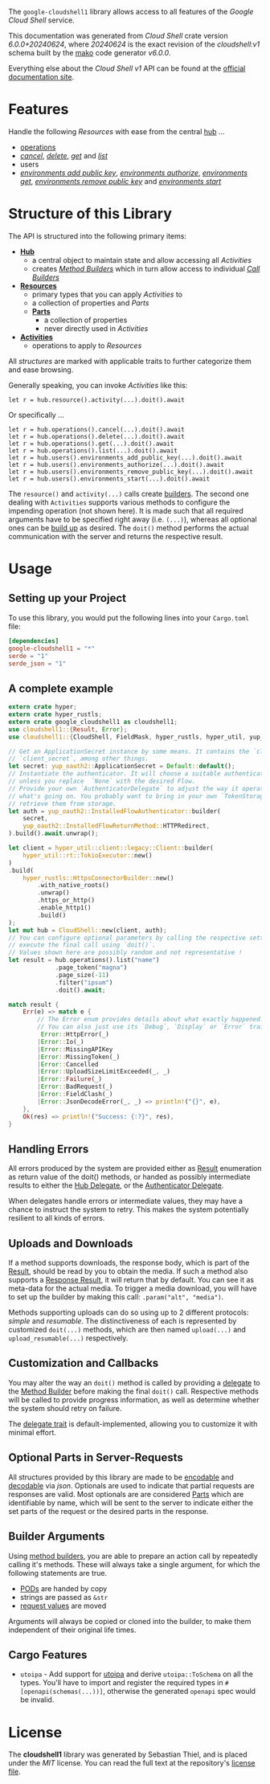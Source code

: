 <!---
DO NOT EDIT !
This file was generated automatically from 'src/generator/templates/api/README.md.mako'
DO NOT EDIT !
-->
The `google-cloudshell1` library allows access to all features of the *Google Cloud Shell* service.

This documentation was generated from *Cloud Shell* crate version *6.0.0+20240624*, where *20240624* is the exact revision of the *cloudshell:v1* schema built by the [mako](http://www.makotemplates.org/) code generator *v6.0.0*.

Everything else about the *Cloud Shell* *v1* API can be found at the
[official documentation site](https://cloud.google.com/shell/docs/).
# Features

Handle the following *Resources* with ease from the central [hub](https://docs.rs/google-cloudshell1/6.0.0+20240624/google_cloudshell1/CloudShell) ...

* [operations](https://docs.rs/google-cloudshell1/6.0.0+20240624/google_cloudshell1/api::Operation)
 * [*cancel*](https://docs.rs/google-cloudshell1/6.0.0+20240624/google_cloudshell1/api::OperationCancelCall), [*delete*](https://docs.rs/google-cloudshell1/6.0.0+20240624/google_cloudshell1/api::OperationDeleteCall), [*get*](https://docs.rs/google-cloudshell1/6.0.0+20240624/google_cloudshell1/api::OperationGetCall) and [*list*](https://docs.rs/google-cloudshell1/6.0.0+20240624/google_cloudshell1/api::OperationListCall)
* users
 * [*environments add public key*](https://docs.rs/google-cloudshell1/6.0.0+20240624/google_cloudshell1/api::UserEnvironmentAddPublicKeyCall), [*environments authorize*](https://docs.rs/google-cloudshell1/6.0.0+20240624/google_cloudshell1/api::UserEnvironmentAuthorizeCall), [*environments get*](https://docs.rs/google-cloudshell1/6.0.0+20240624/google_cloudshell1/api::UserEnvironmentGetCall), [*environments remove public key*](https://docs.rs/google-cloudshell1/6.0.0+20240624/google_cloudshell1/api::UserEnvironmentRemovePublicKeyCall) and [*environments start*](https://docs.rs/google-cloudshell1/6.0.0+20240624/google_cloudshell1/api::UserEnvironmentStartCall)




# Structure of this Library

The API is structured into the following primary items:

* **[Hub](https://docs.rs/google-cloudshell1/6.0.0+20240624/google_cloudshell1/CloudShell)**
    * a central object to maintain state and allow accessing all *Activities*
    * creates [*Method Builders*](https://docs.rs/google-cloudshell1/6.0.0+20240624/google_cloudshell1/common::MethodsBuilder) which in turn
      allow access to individual [*Call Builders*](https://docs.rs/google-cloudshell1/6.0.0+20240624/google_cloudshell1/common::CallBuilder)
* **[Resources](https://docs.rs/google-cloudshell1/6.0.0+20240624/google_cloudshell1/common::Resource)**
    * primary types that you can apply *Activities* to
    * a collection of properties and *Parts*
    * **[Parts](https://docs.rs/google-cloudshell1/6.0.0+20240624/google_cloudshell1/common::Part)**
        * a collection of properties
        * never directly used in *Activities*
* **[Activities](https://docs.rs/google-cloudshell1/6.0.0+20240624/google_cloudshell1/common::CallBuilder)**
    * operations to apply to *Resources*

All *structures* are marked with applicable traits to further categorize them and ease browsing.

Generally speaking, you can invoke *Activities* like this:

```Rust,ignore
let r = hub.resource().activity(...).doit().await
```

Or specifically ...

```ignore
let r = hub.operations().cancel(...).doit().await
let r = hub.operations().delete(...).doit().await
let r = hub.operations().get(...).doit().await
let r = hub.operations().list(...).doit().await
let r = hub.users().environments_add_public_key(...).doit().await
let r = hub.users().environments_authorize(...).doit().await
let r = hub.users().environments_remove_public_key(...).doit().await
let r = hub.users().environments_start(...).doit().await
```

The `resource()` and `activity(...)` calls create [builders][builder-pattern]. The second one dealing with `Activities`
supports various methods to configure the impending operation (not shown here). It is made such that all required arguments have to be
specified right away (i.e. `(...)`), whereas all optional ones can be [build up][builder-pattern] as desired.
The `doit()` method performs the actual communication with the server and returns the respective result.

# Usage

## Setting up your Project

To use this library, you would put the following lines into your `Cargo.toml` file:

```toml
[dependencies]
google-cloudshell1 = "*"
serde = "1"
serde_json = "1"
```

## A complete example

```Rust
extern crate hyper;
extern crate hyper_rustls;
extern crate google_cloudshell1 as cloudshell1;
use cloudshell1::{Result, Error};
use cloudshell1::{CloudShell, FieldMask, hyper_rustls, hyper_util, yup_oauth2};

// Get an ApplicationSecret instance by some means. It contains the `client_id` and
// `client_secret`, among other things.
let secret: yup_oauth2::ApplicationSecret = Default::default();
// Instantiate the authenticator. It will choose a suitable authentication flow for you,
// unless you replace  `None` with the desired Flow.
// Provide your own `AuthenticatorDelegate` to adjust the way it operates and get feedback about
// what's going on. You probably want to bring in your own `TokenStorage` to persist tokens and
// retrieve them from storage.
let auth = yup_oauth2::InstalledFlowAuthenticator::builder(
    secret,
    yup_oauth2::InstalledFlowReturnMethod::HTTPRedirect,
).build().await.unwrap();

let client = hyper_util::client::legacy::Client::builder(
    hyper_util::rt::TokioExecutor::new()
)
.build(
    hyper_rustls::HttpsConnectorBuilder::new()
        .with_native_roots()
        .unwrap()
        .https_or_http()
        .enable_http1()
        .build()
);
let mut hub = CloudShell::new(client, auth);
// You can configure optional parameters by calling the respective setters at will, and
// execute the final call using `doit()`.
// Values shown here are possibly random and not representative !
let result = hub.operations().list("name")
             .page_token("magna")
             .page_size(-11)
             .filter("ipsum")
             .doit().await;

match result {
    Err(e) => match e {
        // The Error enum provides details about what exactly happened.
        // You can also just use its `Debug`, `Display` or `Error` traits
         Error::HttpError(_)
        |Error::Io(_)
        |Error::MissingAPIKey
        |Error::MissingToken(_)
        |Error::Cancelled
        |Error::UploadSizeLimitExceeded(_, _)
        |Error::Failure(_)
        |Error::BadRequest(_)
        |Error::FieldClash(_)
        |Error::JsonDecodeError(_, _) => println!("{}", e),
    },
    Ok(res) => println!("Success: {:?}", res),
}

```
## Handling Errors

All errors produced by the system are provided either as [Result](https://docs.rs/google-cloudshell1/6.0.0+20240624/google_cloudshell1/common::Result) enumeration as return value of
the doit() methods, or handed as possibly intermediate results to either the
[Hub Delegate](https://docs.rs/google-cloudshell1/6.0.0+20240624/google_cloudshell1/common::Delegate), or the [Authenticator Delegate](https://docs.rs/yup-oauth2/*/yup_oauth2/trait.AuthenticatorDelegate.html).

When delegates handle errors or intermediate values, they may have a chance to instruct the system to retry. This
makes the system potentially resilient to all kinds of errors.

## Uploads and Downloads
If a method supports downloads, the response body, which is part of the [Result](https://docs.rs/google-cloudshell1/6.0.0+20240624/google_cloudshell1/common::Result), should be
read by you to obtain the media.
If such a method also supports a [Response Result](https://docs.rs/google-cloudshell1/6.0.0+20240624/google_cloudshell1/common::ResponseResult), it will return that by default.
You can see it as meta-data for the actual media. To trigger a media download, you will have to set up the builder by making
this call: `.param("alt", "media")`.

Methods supporting uploads can do so using up to 2 different protocols:
*simple* and *resumable*. The distinctiveness of each is represented by customized
`doit(...)` methods, which are then named `upload(...)` and `upload_resumable(...)` respectively.

## Customization and Callbacks

You may alter the way an `doit()` method is called by providing a [delegate](https://docs.rs/google-cloudshell1/6.0.0+20240624/google_cloudshell1/common::Delegate) to the
[Method Builder](https://docs.rs/google-cloudshell1/6.0.0+20240624/google_cloudshell1/common::CallBuilder) before making the final `doit()` call.
Respective methods will be called to provide progress information, as well as determine whether the system should
retry on failure.

The [delegate trait](https://docs.rs/google-cloudshell1/6.0.0+20240624/google_cloudshell1/common::Delegate) is default-implemented, allowing you to customize it with minimal effort.

## Optional Parts in Server-Requests

All structures provided by this library are made to be [encodable](https://docs.rs/google-cloudshell1/6.0.0+20240624/google_cloudshell1/common::RequestValue) and
[decodable](https://docs.rs/google-cloudshell1/6.0.0+20240624/google_cloudshell1/common::ResponseResult) via *json*. Optionals are used to indicate that partial requests are responses
are valid.
Most optionals are are considered [Parts](https://docs.rs/google-cloudshell1/6.0.0+20240624/google_cloudshell1/common::Part) which are identifiable by name, which will be sent to
the server to indicate either the set parts of the request or the desired parts in the response.

## Builder Arguments

Using [method builders](https://docs.rs/google-cloudshell1/6.0.0+20240624/google_cloudshell1/common::CallBuilder), you are able to prepare an action call by repeatedly calling it's methods.
These will always take a single argument, for which the following statements are true.

* [PODs][wiki-pod] are handed by copy
* strings are passed as `&str`
* [request values](https://docs.rs/google-cloudshell1/6.0.0+20240624/google_cloudshell1/common::RequestValue) are moved

Arguments will always be copied or cloned into the builder, to make them independent of their original life times.

[wiki-pod]: http://en.wikipedia.org/wiki/Plain_old_data_structure
[builder-pattern]: http://en.wikipedia.org/wiki/Builder_pattern
[google-go-api]: https://github.com/google/google-api-go-client

## Cargo Features

* `utoipa` - Add support for [utoipa](https://crates.io/crates/utoipa) and derive `utoipa::ToSchema` on all
the types. You'll have to import and register the required types in `#[openapi(schemas(...))]`, otherwise the
generated `openapi` spec would be invalid.


# License
The **cloudshell1** library was generated by Sebastian Thiel, and is placed
under the *MIT* license.
You can read the full text at the repository's [license file][repo-license].

[repo-license]: https://github.com/Byron/google-apis-rsblob/main/LICENSE.md

